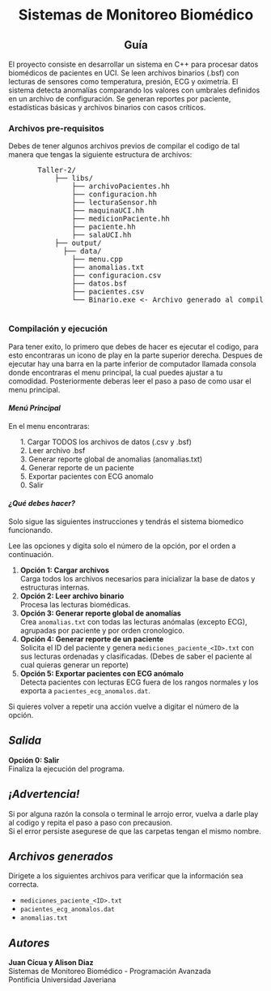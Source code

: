 <head>
  <h1 align="center"><strong> Sistemas de Monitoreo Biomédico </strong></h1>
  <h2 align="center"> Guía </h2>
</head>
<body>
  <p> El proyecto consiste en desarrollar un sistema en C++ para procesar datos biomédicos de pacientes en UCI. Se leen archivos binarios (.bsf) con lecturas de sensores como temperatura, presión, ECG y oximetría. El sistema detecta anomalías comparando los valores con umbrales definidos en un archivo de configuración. Se generan reportes por paciente, estadísticas básicas y archivos binarios con casos críticos. </p>

  <h3><strong> Archivos pre-requisitos</strong> </h3>
  <p> Debes de tener algunos archivos previos de compilar el codigo de tal manera que tengas la siguiente estructura de archivos: <br>
  <ol>
    <pre>
    Taller-2/
        ├── libs/
            ├── archivoPacientes.hh
            ├── configuracion.hh
            ├── lecturaSensor.hh
            ├── maquinaUCI.hh
            ├── medicionPaciente.hh
            ├── paciente.hh
            ├── salaUCI.hh
        ├── output/
          ├── data/
            ├── menu.cpp
            ├── anomalias.txt
            ├── configuracion.csv
            ├── datos.bsf
            ├── pacientes.csv
            └── Binario.exe <- Archivo generado al compilar
    </pre>
  </ol>
  </p>
        
  <h3><strong> Compilación y ejecución </strong></h3>
  <p>Para tener exito, lo primero que debes de hacer es ejecutar el codigo, para esto encontraras un icono de play en la parte superior derecha. Despues de ejecutar hay una barra en la parte inferior de computador llamada consola donde encontraras el menu principal, la cual puedes ajustar a tu comodidad. Posteriormente deberas leer el paso a paso de como usar el menu principal.</p>
  
  <h4><em> Menú Principal </em></h4>
  <p> En el menu encontraras:</p>
  <ol>
    <p>
    1. Cargar TODOS los archivos de datos (.csv y .bsf)<br>
    2. Leer archivo .bsf<br>
    3. Generar reporte global de anomalias (anomalias.txt)<br>
    4. Generar reporte de un paciente<br>
    5. Exportar pacientes con ECG anomalo<br>
    0. Salir<br>
    </p>
  </ol>

  <h4><em> ¿Qué debes hacer? </em></h4>
  <p> Solo sigue las siguientes instrucciones y tendrás el sistema biomedico funcionando.</p>
  <p> Lee las opciones y digita solo el número de la opción, por el orden a continuación.</p>
   <ol>
    <li><strong>Opción 1: Cargar archivos</strong><br>
      Carga todos los archivos necesarios para inicializar la base de datos y estructuras internas.
    </li>
     <li><strong>Opción 2: Leer archivo binario</strong><br></li>
       Procesa las lecturas biomédicas.
     <li><strong>Opción 3: Generar reporte global de anomalías</strong><br>
      Crea <code>anomalias.txt</code> con todas las lecturas anómalas (excepto ECG), agrupadas por paciente y por orden cronologico.
    </li>
    <li><strong>Opción 4: Generar reporte de un paciente</strong><br>
      Solicita el ID del paciente y genera <code>mediciones_paciente_&lt;ID&gt;.txt</code> con sus lecturas ordenadas y clasificadas. (Debes de saber el paciente al cual quieras generar un reporte)
    </li>
    <li><strong>Opción 5: Exportar pacientes con ECG anómalo</strong><br>
      Detecta pacientes con lecturas ECG fuera de los rangos normales y los exporta a <code>pacientes_ecg_anomalos.dat</code>.
    </li>
  </ol>
  <p> Si quieres volver a repetir una acción vuelve a digitar el número de la opción.</p>

  <h2><em>Salida</em></h2>
  <p><strong>Opción 0: Salir</strong><br>
  Finaliza la ejecución del programa.</p>

  <h2><em><strong>¡Advertencia!</strong></em></h2>
 <p>Si por alguna razón la consola o terminal le arrojo error, vuelva a darle play al codigo y repita el paso a paso con precausion. <br>
   Si el error persiste asegurese de que las carpetas tengan el mismo nombre. </p>

  <h2><em>Archivos generados</em></h2>
  <p> Dirigete a los siguientes archivos para verificar que la información sea correcta.</p>
  <ul>
    <li><code>mediciones_paciente_&lt;ID&gt;.txt</code></li>
    <li><code>pacientes_ecg_anomalos.dat</code></li>
    <li><code>anomalias.txt</code></li>
  </ul>

  <h2><em>Autores</em></h2>
  <p><strong>Juan Cícua y Alison Diaz</strong><br>
  Sistemas de Monitoreo Biomédico - Programación Avanzada<br>
  Pontificia Universidad Javeriana</p>
</body>
